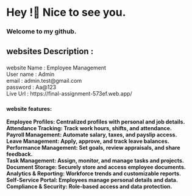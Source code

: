 

<h1 align="left">Hey !👋  Nice to see you.</h1>

###

<h3 align="left">Welcome to my github.</h3>

###

<h2 align="left">websites  Description :</h2>

###

<p align="left">website Name : Employee Management<br>User name : Admin<br>email : admin.test@gmail.com<br>password : Aa@123<br>Live Url  : https://final-assignment-573ef.web.app/</p>

###

<h4 align="left">website features:<br><br>Employee Profiles: Centralized profiles with personal and job details.<br>Attendance Tracking: Track work hours, shifts, and attendance.<br>Payroll Management: Automate salary, taxes, and payslip access.<br>Leave Management: Apply, approve, and track leave balances.<br>Performance Management: Set goals, review appraisals, and share feedback.<br>Task Management: Assign, monitor, and manage tasks and projects.<br>Document Storage: Securely store and access employee documents.<br>Analytics & Reporting: Workforce trends and customizable reports.<br>Self-Service Portal: Employees manage personal details and data.<br>Compliance & Security: Role-based access and data protection.</h4>

###


